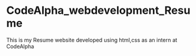 # CodeAlpha_webdevelopment_Resume
This is my Resume website developed using html,css as an intern at CodeAlpha
